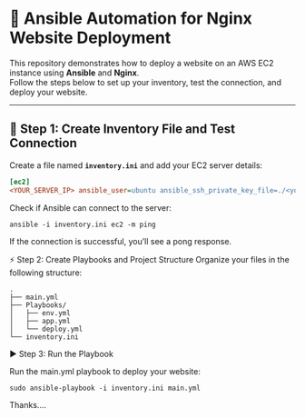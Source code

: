 # 🚀 Ansible Automation for Nginx Website Deployment

This repository demonstrates how to deploy a website on an AWS EC2 instance using **Ansible** and **Nginx**.  
Follow the steps below to set up your inventory, test the connection, and deploy your website.

---

## 📌 Step 1: Create Inventory File and Test Connection

Create a file named **`inventory.ini`** and add your EC2 server details:

```ini
[ec2]
<YOUR_SERVER_IP> ansible_user=ubuntu ansible_ssh_private_key_file=./<your-key>.pem
```

Check if Ansible can connect to the server:
```
ansible -i inventory.ini ec2 -m ping
```
If the connection is successful, you’ll see a pong response.

⚡ Step 2: Create Playbooks and Project Structure
Organize your files in the following structure:
```
.
├── main.yml
├── Playbooks/
│   ├── env.yml
│   ├── app.yml
│   └── deploy.yml
└── inventory.ini
```
▶️ Step 3: Run the Playbook

Run the main.yml playbook to deploy your website:
```
sudo ansible-playbook -i inventory.ini main.yml
```
Thanks....
